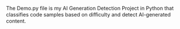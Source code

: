 
The Demo.py file is my AI Generation Detection Project in Python that classifies code samples based on diﬃculty and detect AI-generated content.

